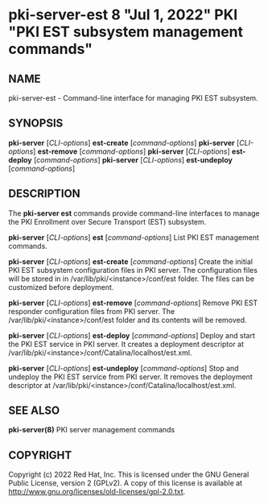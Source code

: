 # pki-server-est 8 "Jul 1, 2022" PKI "PKI EST subsystem management commands"

## NAME

pki-server-est - Command-line interface for managing PKI EST subsystem.

## SYNOPSIS

**pki-server** [*CLI-options*] **est-create** [*command-options*]
**pki-server** [*CLI-options*] **est-remove** [*command-options*]
**pki-server** [*CLI-options*] **est-deploy** [*command-options*]
**pki-server** [*CLI-options*] **est-undeploy** [*command-options*]

## DESCRIPTION

The **pki-server est** commands provide command-line interfaces to manage
the PKI Enrollment over Secure Transport (EST) subsystem.

**pki-server** [*CLI-options*] **est** [*command-options*]
    List PKI EST management commands.

**pki-server** [*CLI-options*] **est-create** [*command-options*]
    Create the initial PKI EST subsystem configuration files in PKI server.
    The configuration files will be stored in in /var/lib/pki/&lt;instance&gt;/conf/est folder.
    The files can be customized before deployment.

**pki-server** [*CLI-options*] **est-remove** [*command-options*]
    Remove PKI EST responder configuration files from PKI server.
    The /var/lib/pki/&lt;instance&gt;/conf/est folder and its contents will be removed.

**pki-server** [*CLI-options*] **est-deploy** [*command-options*]
    Deploy and start the PKI EST service in PKI server.
    It creates a deployment descriptor at /var/lib/pki/&lt;instance&gt;/conf/Catalina/localhost/est.xml.

**pki-server** [*CLI-options*] **est-undeploy** [*command-options*]
    Stop and undeploy the PKI EST service from PKI server.
    It removes the deployment descriptor at /var/lib/pki/&lt;instance&gt;/conf/Catalina/localhost/est.xml.

## SEE ALSO

**pki-server(8)**
    PKI server management commands

## COPYRIGHT

Copyright (c) 2022 Red Hat, Inc.
This is licensed under the GNU General Public License, version 2 (GPLv2).
A copy of this license is available at http://www.gnu.org/licenses/old-licenses/gpl-2.0.txt.
